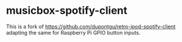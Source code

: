# musicbox-spotify-client

This is a fork of https://github.com/dupontgu/retro-ipod-spotify-client adapting the same for Raspberry Pi GPIO button inputs.